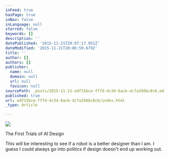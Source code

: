 ```yaml
---
inFeed: true
hasPage: true
inNav: false
inLanguage: null
starred: false
keywords: []
description: ''
datePublished: '2015-11-21T20:07:17.951Z'
dateModified: '2015-11-21T20:06:59.679Z'
title: ''
author: []
authors: []
publisher:
  name: null
  domain: null
  url: null
  favicon: null
sourcePath: _posts/2015-11-21-edf31bce-ff7d-4c34-8acb-dc7a350bc8c6.md
published: true
url: edf31bce-ff7d-4c34-8acb-dc7a350bc8c6/index.html
_type: Article

---
```

![](https://the-grid-user-content.s3-us-west-2.amazonaws.com/1ae55e9e-2722-4b76-8715-23786db825c5.jpg)

The First Trials of AI Design

This will be interesting to see if a robot is a better designer than I am. I guess I could always go into politics if design doesn't end up working out.